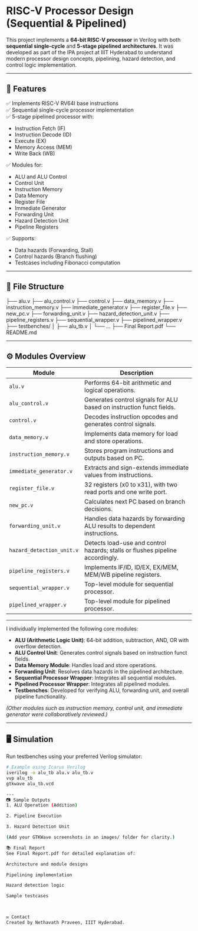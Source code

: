 # RISC-V Processor Design (Sequential & Pipelined)

This project implements a **64-bit RISC-V processor** in Verilog with both **sequential single-cycle** and **5-stage pipelined architectures**. It was developed as part of the IPA project at IIIT Hyderabad to understand modern processor design concepts, pipelining, hazard detection, and control logic implementation.

---

## 🚀 **Features**

✅ Implements RISC-V RV64I base instructions  
✅ Sequential single-cycle processor implementation  
✅ 5-stage pipelined processor with:
- Instruction Fetch (IF)
- Instruction Decode (ID)
- Execute (EX)
- Memory Access (MEM)
- Write Back (WB)

✅ Modules for:
- ALU and ALU Control
- Control Unit
- Instruction Memory
- Data Memory
- Register File
- Immediate Generator
- Forwarding Unit
- Hazard Detection Unit
- Pipeline Registers

✅ Supports:
- Data hazards (Forwarding, Stall)
- Control hazards (Branch flushing)
- Testcases including Fibonacci computation

---

## 📁 **File Structure**

├── alu.v
├── alu_control.v
├── control.v
├── data_memory.v
├── instruction_memory.v
├── immediate_generator.v
├── register_file.v
├── new_pc.v
├── forwarding_unit.v
├── hazard_detection_unit.v
├── pipeline_registers.v
├── sequential_wrapper.v
├── pipelined_wrapper.v
├── testbenches/
│   ├── alu_tb.v
│   └── ...
├── Final Report.pdf
└── README.md

---

## ⚙️ **Modules Overview**

| Module | Description |
|--------|-------------|
| `alu.v` | Performs 64-bit arithmetic and logical operations. |
| `alu_control.v` | Generates control signals for ALU based on instruction funct fields. |
| `control.v` | Decodes instruction opcodes and generates control signals. |
| `data_memory.v` | Implements data memory for load and store operations. |
| `instruction_memory.v` | Stores program instructions and outputs based on PC. |
| `immediate_generator.v` | Extracts and sign-extends immediate values from instructions. |
| `register_file.v` | 32 registers (x0 to x31), with two read ports and one write port. |
| `new_pc.v` | Calculates next PC based on branch decisions. |
| `forwarding_unit.v` | Handles data hazards by forwarding ALU results to dependent instructions. |
| `hazard_detection_unit.v` | Detects load-use and control hazards; stalls or flushes pipeline accordingly. |
| `pipeline_registers.v` | Implements IF/ID, ID/EX, EX/MEM, MEM/WB pipeline registers. |
| `sequential_wrapper.v` | Top-level module for sequential processor. |
| `pipelined_wrapper.v` | Top-level module for pipelined processor. |

---

I individually implemented the following core modules:

- **ALU (Arithmetic Logic Unit)**: 64-bit addition, subtraction, AND, OR with overflow detection.  
- **ALU Control Unit**: Generates control signals based on instruction funct fields.  
- **Data Memory Module**: Handles load and store operations.  
- **Forwarding Unit**: Resolves data hazards in the pipelined architecture.  
- **Sequential Processor Wrapper**: Integrates all sequential modules.  
- **Pipelined Processor Wrapper**: Integrates all pipelined modules.  
- **Testbenches**: Developed for verifying ALU, forwarding unit, and overall pipeline functionality.

*(Other modules such as instruction memory, control unit, and immediate generator were collaboratively reviewed.)*

---

## 🖥️ **Simulation**

Run testbenches using your preferred Verilog simulator:

```bash
# Example using Icarus Verilog
iverilog -o alu_tb alu.v alu_tb.v
vvp alu_tb
gtkwave alu_tb.vcd

---
📷 Sample Outputs
1. ALU Operation (Addition)

2. Pipeline Execution

3. Hazard Detection Unit

(Add your GTKWave screenshots in an images/ folder for clarity.)

📚 Final Report
See Final Report.pdf for detailed explanation of:

Architecture and module designs

Pipelining implementation

Hazard detection logic

Sample testcases



✉️ Contact
Created by Nethavath Praveen, IIIT Hyderabad.

